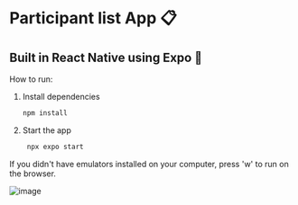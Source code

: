 # Participant list App 📋

## Built in React Native using Expo 📱

How to run:
1. Install dependencies

   ```bash
   npm install
   ```

2. Start the app

   ```bash
    npx expo start
   ```
If you didn't have emulators installed on your computer, press 'w' to run on the browser.

![image](https://github.com/user-attachments/assets/5dde17af-facb-4c49-aad1-68b2142443cf)
